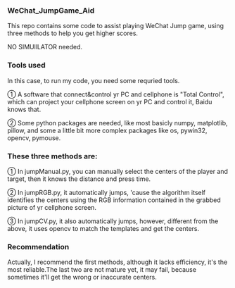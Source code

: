 ### WeChat_JumpGame_Aid
This repo contains some code to assist playing WeChat Jump game, using three methods to help you get higher scores. 

NO SIMUllLATOR needed.

### Tools used
In this case, to run my code, you need some requried tools.

① A software that connect&control yr PC and cellphone is "Total Control", which can project your cellphone screen on yr PC and control it, Baidu knows that.

② Some python packages are needed, like most basicly numpy, matplotlib, pillow, and some a little bit more complex packages like os, pywin32, opencv, pymouse.

### These three methods are:
① In jumpManual.py, you can manually select the centers of the player and target, then it knows the distance and press time.

② In jumpRGB.py, it automatically jumps, 'cause the algorithm itself identifies the centers using the RGB information contained in the grabbed picture of yr cellphone screen.

③ In jumpCV.py, it also automatically jumps, however, different from the above, it uses opencv to match the templates and get the centers.

### Recommendation
Actually, I recommend the first methods, although it lacks efficiency, it's the most reliable.The last two are not mature yet, it may fail, because sometimes it'll get the wrong or inaccurate  centers.


